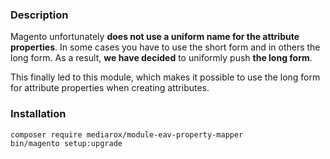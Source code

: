 ### Description

Magento unfortunately **does not use a uniform name for the attribute properties**.
In some cases you have to use the short form and in others the long form.
As a result, **we have decided** to uniformly push **the long form**.

This finally led to this module, which makes it possible to use the long form for attribute properties when creating attributes.

### Installation
```bash
composer require mediarox/module-eav-property-mapper
bin/magento setup:upgrade
```